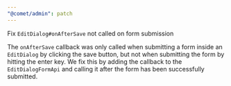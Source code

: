```yaml
---
"@comet/admin": patch
---
```


Fix `EditDialog#onAfterSave` not called on form submission

The `onAfterSave` callback was only called when submitting a form inside an `EditDialog` by clicking the save button, but not when submitting the form by hitting the enter key.
We fix this by adding the callback to the `EditDialogFormApi` and calling it after the form has been successfully submitted.
